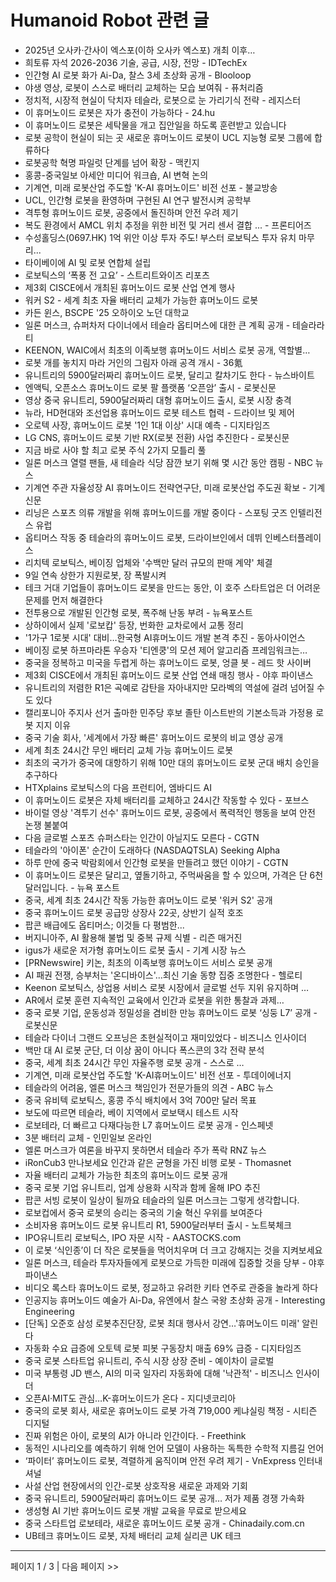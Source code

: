 # Humanoid Robot 관련 글

- 2025년 오사카·간사이 엑스포(이하 오사카 엑스포) 개최 이후…
- 희토류 자석 2026-2036 기술, 공급, 시장, 전망 - IDTechEx
- 인간형 AI 로봇 화가 Ai-Da, 찰스 3세 초상화 공개 - Blooloop
- 야생 영상, 로봇이 스스로 배터리 교체하는 모습 보여줘 - 퓨처리즘
- 정치적, 시장적 현실이 닥치자 테슬라, 로봇으로 눈 가리기식 전략 - 레지스터
- 이 휴머노이드 로봇은 자가 충전이 가능하다 - 24.hu
- 이 휴머노이드 로봇은 세탁물을 개고 집안일을 하도록 훈련받고 있습니다
- 로봇 공학이 현실이 되는 곳 새로운 휴머노이드 로봇이 UCL 지능형 로봇 그룹에 합류하다
- 로봇공학 혁명 파일럿 단계를 넘어 확장 - 맥킨지
- 홍콩-중국일보 아세안 미디어 워크숍, AI 변혁 논의
- 기계연, 미래 로봇산업 주도할 'K-AI 휴머노이드' 비전 선포 - 불교방송
- UCL, 인간형 로봇을 환영하며 구현된 AI 연구 발전시켜  공학부
- 격투형 휴머노이드 로봇, 공중에서 돌진하며 안전 우려 제기
- 복도 환경에서 AMCL 위치 추정을 위한 비전 및 거리 센서 결합 ... - 프론티어즈
- 수성홀딩스(0697.HK) 1억 위안 이상 투자 주도! 부스터 로보틱스 투자 유치 마무리...
- 타이베이에 AI 및 로봇 연합체 설립
- 로보틱스의 ‘폭풍 전 고요’ - 스트리트와이즈 리포츠
- 제3회 CISCE에서 개최된 휴머노이드 로봇 산업 연계 행사
- 워커 S2 - 세계 최초 자율 배터리 교체가 가능한 휴머노이드 로봇
- 카든 윈스, BSCPE '25  오하이오 노던 대학교
- 일론 머스크, 슈퍼차저 다이너에서 테슬라 옵티머스에 대한 큰 계획 공개 - 테슬라라티
- KEENON, WAIC에서 최초의 이족보행 휴머노이드 서비스 로봇 공개, 역할별…
- 로봇 개를 놓치지 마라 거인의 그림자 아래 공격 개시 - 36氪
- 유니트리의 5900달러짜리 휴머노이드 로봇, 달리고 칼차기도 한다 - 뉴스바이트
- 엔액틱, 오픈소스 휴머노이드 로봇 팔 플랫폼 ‘오픈암’ 출시 - 로봇신문
- 영상 중국 유니트리, 5900달러짜리 대형 휴머노이드 출시, 로봇 시장 충격
- 뉴라, HD현대와 조선업용 휴머노이드 로봇 테스트 협력 - 드라이브 및 제어
- 오로텍 사장, 휴머노이드 로봇 '1인 1대 이상' 시대 예측 - 디지타임즈
- LG CNS, 휴머노이드 로봇 기반 RX(로봇 전환) 사업 추진한다 - 로봇신문
- 지금 바로 사야 할 최고 로봇 주식 2가지  모틀리 풀
- 일론 머스크 열렬 팬들, 새 테슬라 식당 잠깐 보기 위해 몇 시간 동안 캠핑 - NBC 뉴스
- 기계연 주관 자율성장 AI 휴머노이드 전략연구단, 미래 로봇산업 주도권 확보 - 기계신문
- 리닝은 스포츠 의류 개발을 위해 휴머노이드를 개발 중이다 - 스포팅 굿즈 인텔리전스 유럽
- 옵티머스 작동 중 테슬라의 휴머노이드 로봇, 드라이브인에서 데뷔  인베스터플레이스
- 리치텍 로보틱스, 베이징 업체와 '수백만 달러 규모의 판매 계약' 체결
- 9일 연속 상한가 지원로봇, 장 폭발시켜
- 테크 거대 기업들이 휴머노이드 로봇을 만드는 동안, 이 호주 스타트업은 더 어려운 문제를 먼저 해결한다
- 전투용으로 개발된 인간형 로봇, 폭주해 난동 부려 - 뉴욕포스트
- 상하이에서 실제 '로보캅' 등장, 번화한 교차로에서 교통 정리
- '1가구 1로봇 시대' 대비…한국형 AI휴머노이드 개발 본격 추진 - 동아사이언스
- 베이징 로봇 하프마라톤 우승자 '티엔쿵'의 모션 제어 알고리즘 프레임워크는…
- 중국을 정복하고 미국을 두렵게 하는 휴머노이드 로봇, 엉클 봇 - 레드 핫 사이버
- 제3회 CISCE에서 개최된 휴머노이드 로봇 산업 연쇄 매칭 행사 - 야후 파이낸스
- 유니트리의 저렴한 R1은 곡예로 감탄을 자아내지만 모라벡의 역설에 걸려 넘어질 수도 있다
- 캘리포니아 주지사 선거 출마한 민주당 후보 졸탄 이스트반의 기본소득과 가정용 로봇 지지 이유
- 중국 기술 회사, '세계에서 가장 빠른' 휴머노이드 로봇의 비교 영상 공개
- 세계 최초 24시간 무인 배터리 교체 가능 휴머노이드 로봇
- 최초의 국가가 중국에 대항하기 위해 10만 대의 휴머노이드 로봇 군대 배치 승인을 추구하다
- HTXplains 로보틱스의 다음 프런티어, 엠바디드 AI
- 이 휴머노이드 로봇은 자체 배터리를 교체하고 24시간 작동할 수 있다 - 포브스
- 바이럴 영상 '격투기 선수' 휴머노이드 로봇, 공중에서 폭력적인 행동을 보여 안전 논쟁 불붙여
- 다음 글로벌 스포츠 슈퍼스타는 인간이 아닐지도 모른다 - CGTN
- 테슬라의 '아이폰' 순간이 도래하다 (NASDAQTSLA)  Seeking Alpha
- 하루 만에 중국 박람회에서 인간형 로봇을 만들려고 했던 이야기 - CGTN
- 이 휴머노이드 로봇은 달리고, 옆돌기하고, 주먹싸움을 할 수 있으며, 가격은 단 6천 달러입니다. - 뉴욕 포스트
- 중국, 세계 최초 24시간 작동 가능한 휴머노이드 로봇 '워커 S2' 공개
- 중국 휴머노이드 로봇 공급망 상장사 22곳, 상반기 실적 호조
- 팝콘 배급에도 옵티머스; 이것들 다 평범한...
- 버지니아주, AI 활용해 불법 및 중복 규제 식별 - 리즌 매거진
- igus가 새로운 저가형 휴머노이드 로봇 출시 - 기계 시장 뉴스
- [PRNewswire] 키논, 최초의 이족보행 휴머노이드 서비스 로봇 공개
- AI 패권 전쟁, 승부처는 '온디바이스'...최신 기술 동향 집중 조명한다 - 헬로티
- Keenon 로보틱스, 상업용 서비스 로봇 시장에서 글로벌 선두 지위 유지하며 …
- AR에서 로봇 훈련 지속적인 교육에서 인간과 로봇을 위한 통찰과 과제…
- 중국 로봇 기업, 운동성과 정밀성을 겸비한 만능 휴머노이드 로봇 ‘싱둥 L7’ 공개 - 로봇신문
- 테슬라 다이너 그랜드 오프닝은 초현실적이고 재미있었다 - 비즈니스 인사이더
- 백만 대 AI 로봇 군단, 더 이상 꿈이 아니다 폭스콘의 3각 전략 분석
- 중국, 세계 최초 24시간 무인 자율주행 로봇 공개 - 스스로 …
- 기계연, 미래 로봇산업 주도할 'K-AI휴머노이드' 비전 선포 - 투데이에너지
- 테슬라의 어려움, 엘론 머스크 책임인가 전문가들의 의견 - ABC 뉴스
- 중국 유비텍 로보틱스, 홍콩 주식 배치에서 3억 700만 달러 목표
- 보도에 따르면 테슬라, 베이 지역에서 로보택시 테스트 시작
- 로보테라, 더 빠르고 다재다능한 L7 휴머노이드 로봇 공개 - 인스페넷
- 3분 배터리 교체 - 인민일보 온라인
- 엘론 머스크가 여론을 바꾸지 못하면서 테슬라 주가 폭락  RNZ 뉴스
- iRonCub3 만나보세요 인간과 같은 균형을 가진 비행 로봇 - Thomasnet
- 자율 배터리 교체가 가능한 최초의 휴머노이드 로봇 공개
- 중국 로봇 기업 유니트리, 업계 상용화 시작과 함께 올해 IPO 추진
- 팝콘 서빙 로봇이 일상이 될까요 테슬라의 일론 머스크는 그렇게 생각합니다.
- 로보컵에서 중국 로봇의 승리는 중국의 기술 혁신 우위를 보여준다
- 소비자용 휴머노이드 로봇 유니트리 R1, 5900달러부터 출시 - 노트북체크
- IPO유니트리 로보틱스, IPO 자문 시작 - AASTOCKS.com
- 이 로봇 ‘식인종’이 더 작은 로봇들을 먹어치우며 더 크고 강해지는 것을 지켜보세요
- 일론 머스크, 테슬라 투자자들에게 로봇으로 가득한 미래에 집중할 것을 당부 - 야후 파이낸스
- 비디오 록스타 휴머노이드 로봇, 정교하고 유려한 키타 연주로 관중을 놀라게 하다
- 인공지능 휴머노이드 예술가 Ai-Da, 유엔에서 찰스 국왕 초상화 공개 - Interesting Engineering
- [단독] 오준호 삼성 로봇추진단장, 로봇 최대 행사서 강연…'휴머노이드 미래' 알린다
- 자동화 수요 급증에 오토텍 로봇 피봇 구동장치 매출 69% 급증 - 디지타임즈
- 중국 로봇 스타트업 유니트리, 주식 시장 상장 준비 - 예이차이 글로벌
- 미국 부통령 JD 밴스, AI의 미국 일자리 자동화에 대해 '낙관적' - 비즈니스 인사이더
- 오픈AI·MIT도 관심…K-휴머노이드가 온다 - 지디넷코리아
- 중국의 로봇 회사, 새로운 휴머노이드 로봇 가격 719,000 케냐실링 책정 - 시티즌 디지털
- 진짜 위험은 아이, 로봇의 AI가 아니라 인간이다. - Freethink
- 동적인 시나리오를 예측하기 위해 언어 모델이 사용하는 독특한 수학적 지름길 언어
- ‘파이터’ 휴머노이드 로봇, 격렬하게 움직이며 안전 우려 제기 - VnExpress 인터내셔널
- 사설 산업 현장에서의 인간-로봇 상호작용 새로운 과제와 기회
- 중국 유니트리, 5900달러짜리 휴머노이드 로봇 공개… 저가 제품 경쟁 가속화
- 생성형 AI 기반 휴머노이드 로봇 개발 교육을 무료로 받으세요
- 중국 스타트업 로보테라, 새로운 휴머노이드 로봇 공개 - Chinadaily.com.cn
- UB테크 휴머노이드 로봇, 자체 배터리 교체  실리콘 UK 테크

---
페이지 1 / 3  |  다음 페이지 >>